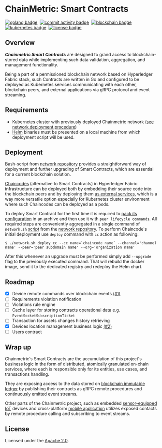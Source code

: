 # ChainMetric: Smart Contracts

[![golang badge]][golang]&nbsp;
[![commit activity badge]][repo commit activity]&nbsp;
[![blockchain badge]][hyperledger fabric url]&nbsp;
[![kubernetes badge]][kubernetes url]&nbsp;
[![license badge]][license url]

## Overview

_**Chainmetric Smart Contracts**_ are designed to grand access to blockchain-stored data while implementing such data validation, aggregation, and management functionality.

Being a part of a permissioned blockchain network based on Hyperledger Fabric stack, such Contracts are written in Go and configured to be deployed as Kubernetes services communicating with each other, blockchain peers, and external applications via gRPC protocol and event streaming.

## Requirements

- Kubernetes cluster with previously deployed Chainmetric network ([see network deployment procedure][network deployment section])
- [Helm][helm] binaries must be presented on a local machine from which deployment script will be used.

## Deployment

Bash-script from [network repository][chainmetric network repo] provides a straightforward way of deployment and further upgrading of Smart Contracts, which are essential for a current blockchain solution.

[Chaincodes][chaincode] (alternative to Smart Contracts) in Hyperledger Fabric infrastructure can be deployed both by embedding their source code into the blockchain peers and by deploying them [as external services][chaincode as external service], which is a way more versatile option especially for Kubernetes cluster environment where such Chaincodes can be deployed as a pods.

To deploy Smart Contract for the first time it is required to [pack its configuration][packing chaincode] in an archive and then use it with `peer lifecycle commands`. All required steps are conveniently aggregated in a single command of `network.sh` [script][network.sh script] from the [network repository][chainmetric network repo]. To perform Chaincode's initial deployment use `deploy` command with `cc` action as following:

```
$ ./network.sh deploy cc --cc_name=`chaincode name` --channel='channel name' --peer='peer subdomain name' --org='organization name'
```

After this whenever an upgrade must be performed simply add `--upgrade` flag to the previously executed command. That will rebuild the docker image, send it to the dedicated registry and redeploy the Helm chart.

## Roadmap

- [x] Device remote commands over blockchain events [(#1)](https://github.com/timoth-y/chainmetric-contracts/pull/1)
- [ ] Requirements violation notification
- [ ] Violations rule engine
- [ ] Cache layer for storing contracts operational data e.g. `EventSocketSubscriptionTicket`
- [ ] Transaction for assets changes history retrieving
- [x] Devices location management business logic [(#2)](https://github.com/timoth-y/chainmetric-contracts/pull/2)
- [ ] Users contract

## Wrap up

Chainmetric's Smart Contracts are the accumulation of this project's business logic in the form of distributed, atomically granulated on-chain services, where each is responsible only for its entities, use cases, and transactions handling.

They are exposing access to the data stored on [blockchain immutable ledger][chainmetric network repo] by publishing their contracts as gRPC remote procedures and continuously emitted event streams.

Other parts of the Chainmetric project, such as embedded [sensor-equipped IoT][chainmetric sensorsys repo] devices and cross-platform [mobile application][chainmetric app repo] utilizes exposed contacts by remote procedure calling and subscribing to event streams.

## License

Licensed under the [Apache 2.0][license file].



[golang badge]: https://img.shields.io/badge/Code-Golang-informational?style=flat&logo=go&logoColor=white&color=6AD7E5
[lines counter]: https://img.shields.io/tokei/lines/github/timoth-y/chainmetric-contracts?color=teal&label=Lines
[commit activity badge]: https://img.shields.io/github/commit-activity/m/timoth-y/chainmetric-contracts?label=Commit%20activity&color=teal
[blockchain badge]: https://img.shields.io/badge/Blockchain-Hyperledger%20Fabric-informational?style=flat&logo=hyperledger&logoColor=white&labelColor=0A1F1F&color=teal
[kubernetes badge]: https://img.shields.io/badge/Infrastructure-Kubernetes-informational?style=flat&logo=kubernetes&logoColor=white&color=316DE6
[license badge]: https://img.shields.io/badge/License-Apache%202.0-informational?style=flat&color=blue

[this repo]: https://github.com/timoth-y/chainmetric-contracts
[golang]: https://golang.org
[repo commit activity]: https://github.com/timoth-y/kicksware-api/graphs/commit-activity
[hyperledger fabric url]: https://www.hyperledger.org/use/fabric
[kubernetes url]: https://kubernetes.io
[license url]: https://www.apache.org/licenses/LICENSE-2.0

[network deployment section]: https://github.com/timoth-y/chainmetric-network#Deployment
[network.sh script]: https://github.com/timoth-y/chainmetric-network/blob/main/network.sh
[helm]: https://helm.sh

[chaincode]: https://hyperledger-fabric.readthedocs.io/en/release-2.2/glossary.html#smart-contract
[chaincode as external service]: https://hyperledger-fabric.readthedocs.io/en/release-2.2/cc_service.html
[packing chaincode]: https://hyperledger-fabric.readthedocs.io/en/release-2.2/cc_service.html#packaging-chaincode

[chainmetric network repo]: https://github.com/timoth-y/chainmetric-network
[chainmetric sensorsys repo]: https://github.com/timoth-y/chainmetric-sensorsys
[chainmetric app repo]: https://github.com/timoth-y/chainmetric-app



[license file]: https://github.com/timoth-y/chainmetric-contracts/blob/main/LICENSE
